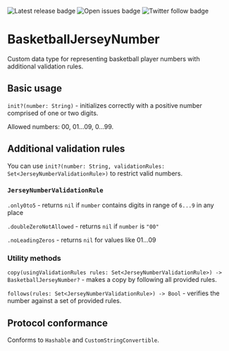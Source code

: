 ![Latest release badge](https://badgen.net/github/release/paulpela/BasketballJerseyNumber) ![Open issues badge](https://badgen.net/github/open-issues/paulpela/BasketballJerseyNumber) ![Twitter follow badge](https://badgen.net/twitter/follow/paulpela)

# BasketballJerseyNumber

Custom data type for representing basketball player numbers with additional validation rules.

## Basic usage

`init?(number: String)` - initializes correctly with a positive number comprised of one or two digits.

Allowed numbers: 00, 01...09, 0...99.

## Additional validation rules

You can use `init?(number: String, validationRules: Set<JerseyNumberValidationRule>)` to restrict valid numbers.

### `JerseyNumberValidationRule`

`.only0to5` - returns `nil` if `number` contains digits in range of `6...9` in any place

`.doubleZeroNotAllowed` - returns `nil` if `number` is `"00"`

`.noLeadingZeros` - returns `nil` for values like 01...09

### Utility methods

`copy(usingValidationRules rules: Set<JerseyNumberValidationRule>) -> BasketballJerseyNumber?` - makes a copy by following all provided rules.

`follows(rules: Set<JerseyNumberValidationRule>) -> Bool` - verifies the number against a set of provided rules.

## Protocol conformance

Conforms to `Hashable` and `CustomStringConvertible`.
